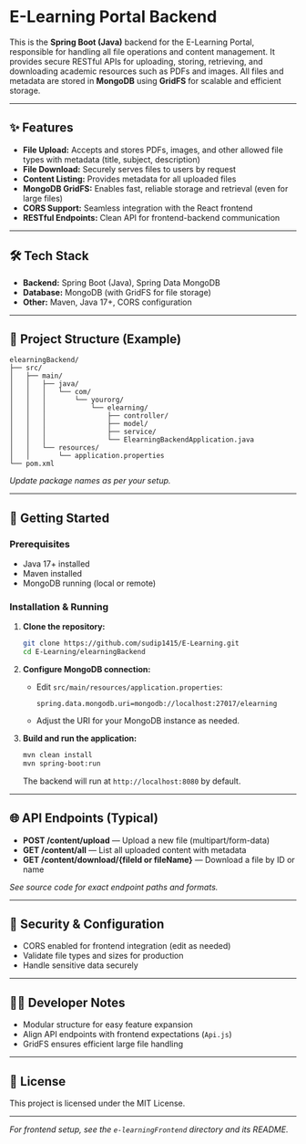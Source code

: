 # E-Learning Portal Backend

This is the **Spring Boot (Java)** backend for the E-Learning Portal, responsible for handling all file operations and content management. It provides secure RESTful APIs for uploading, storing, retrieving, and downloading academic resources such as PDFs and images. All files and metadata are stored in **MongoDB** using **GridFS** for scalable and efficient storage.

---

## ✨ Features

- **File Upload:** Accepts and stores PDFs, images, and other allowed file types with metadata (title, subject, description)
- **File Download:** Securely serves files to users by request
- **Content Listing:** Provides metadata for all uploaded files
- **MongoDB GridFS:** Enables fast, reliable storage and retrieval (even for large files)
- **CORS Support:** Seamless integration with the React frontend
- **RESTful Endpoints:** Clean API for frontend-backend communication

---

## 🛠️ Tech Stack

- **Backend:** Spring Boot (Java), Spring Data MongoDB
- **Database:** MongoDB (with GridFS for file storage)
- **Other:** Maven, Java 17+, CORS configuration

---

## 📁 Project Structure (Example)

```
elearningBackend/
├── src/
│   ├── main/
│   │   ├── java/
│   │   │   └── com/
│   │   │       └── yourorg/
│   │   │           └── elearning/
│   │   │               ├── controller/
│   │   │               ├── model/
│   │   │               ├── service/
│   │   │               └── ElearningBackendApplication.java
│   │   └── resources/
│   │       └── application.properties
└── pom.xml
```
*Update package names as per your setup.*

---

## 🚀 Getting Started

### Prerequisites

- Java 17+ installed
- Maven installed
- MongoDB running (local or remote)

### Installation & Running

1. **Clone the repository:**
   ```bash
   git clone https://github.com/sudip1415/E-Learning.git
   cd E-Learning/elearningBackend
   ```

2. **Configure MongoDB connection:**
   - Edit `src/main/resources/application.properties`:
     ```
     spring.data.mongodb.uri=mongodb://localhost:27017/elearning
     ```
   - Adjust the URI for your MongoDB instance as needed.

3. **Build and run the application:**
   ```bash
   mvn clean install
   mvn spring-boot:run
   ```
   The backend will run at `http://localhost:8080` by default.

---

## 🌐 API Endpoints (Typical)

- **POST /content/upload** — Upload a new file (multipart/form-data)
- **GET /content/all** — List all uploaded content with metadata
- **GET /content/download/{fileId or fileName}** — Download a file by ID or name

*See source code for exact endpoint paths and formats.*

---

## 🔐 Security & Configuration

- CORS enabled for frontend integration (edit as needed)
- Validate file types and sizes for production
- Handle sensitive data securely

---

## 👨‍💻 Developer Notes

- Modular structure for easy feature expansion
- Align API endpoints with frontend expectations (`Api.js`)
- GridFS ensures efficient large file handling

---

## 📜 License

This project is licensed under the MIT License.

---

*For frontend setup, see the `e-learningFrontend` directory and its README.*
